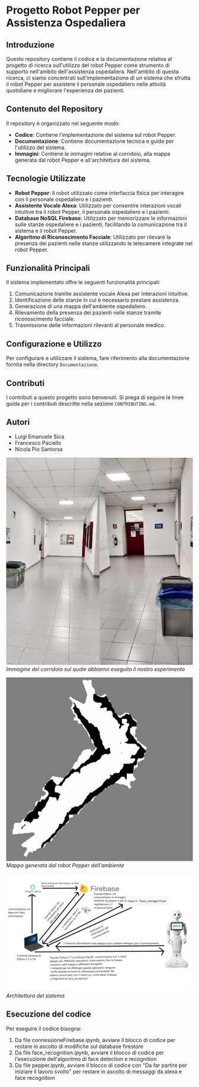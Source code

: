 

# Progetto Robot Pepper per Assistenza Ospedaliera

## Introduzione
Questo repository contiene il codice e la documentazione relativa al progetto di ricerca sull'utilizzo del robot Pepper come strumento di supporto nell'ambito dell'assistenza ospedaliera. Nell'ambito di questa ricerca, ci siamo concentrati sull'implementazione di un sistema che sfrutta il robot Pepper per assistere il personale ospedaliero nelle attività quotidiane e migliorare l'esperienza dei pazienti.

## Contenuto del Repository
Il repository è organizzato nel seguente modo:
- **Codice**: Contiene l'implementazione del sistema sul robot Pepper.
- **Documentazione**: Contiene documentazione tecnica e guide per l'utilizzo del sistema.
- **Immagini**: Contiene le immagini relative al corridoio, alla mappa generata dal robot Pepper e all'architettura del sistema.

## Tecnologie Utilizzate
- **Robot Pepper**: Il robot utilizzato come interfaccia fisica per interagire con il personale ospedaliero e i pazienti.
- **Assistente Vocale Alexa**: Utilizzato per consentire interazioni vocali intuitive tra il robot Pepper, il personale ospedaliero e i pazienti.
- **Database NoSQL Firebase**: Utilizzato per memorizzare le informazioni sulle stanze ospedaliere e i pazienti, facilitando la comunicazione tra il sistema e il robot Pepper.
- **Algoritmo di Riconoscimento Facciale**: Utilizzato per rilevare la presenza dei pazienti nelle stanze utilizzando le telecamere integrate nel robot Pepper.

## Funzionalità Principali
Il sistema implementato offre le seguenti funzionalità principali:
1. Comunicazione tramite assistente vocale Alexa per interazioni intuitive.
2. Identificazione delle stanze in cui è necessario prestare assistenza.
3. Generazione di una mappa dell'ambiente ospedaliero.
4. Rilevamento della presenza dei pazienti nelle stanze tramite riconoscimento facciale.
5. Trasmissione delle informazioni rilevanti al personale medico.

## Configurazione e Utilizzo
Per configurare e utilizzare il sistema, fare riferimento alla documentazione fornita nella directory `Documentazione`.

## Contributi
I contributi a questo progetto sono benvenuti. Si prega di seguire le linee guida per i contributi descritte nella sezione `CONTRIBUTING.md`.

## Autori
- Luigi Emanuele Sica
- Francesco Paciello
- Nicola Pio Santorsa



![Corridoio](/img/Corridoio.png)
*Immagine del corridoio sul quale abbiamo eseguito il nostro esperimento*

![Mappa](/img/mappa.png)
*Mappa generata dal robot Pepper dell'ambiente*

![Architettura](/img/Architettura.png)
*Architettura del sistema*

## Esecuzione del codice
Per eseguire il codice bisogna:

1) Da file connessioneFirebase.ipynb, avviare il blocco di codice per restare in ascolto di modifiche sul database firestore
2) Da file face_recognition.ipynb, avviare il blocco di codice per l'esecuzione dell'algoritmo di face detection e recognition
3) Da file pepper.ipynb, avviare il blocco di codice con "Da far partire per iniziare il lavoro svolto" per restare in ascolto di messaggi da alexa e face recognition

